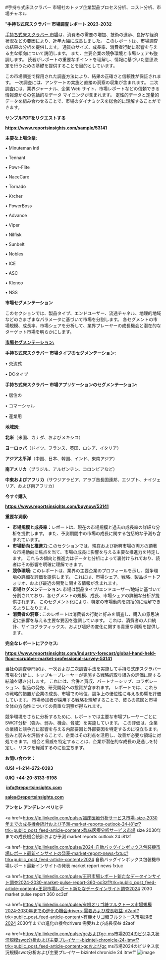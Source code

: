#手持ち式床スクラバー 市場社のトップ企業製品プロセス分析、コスト分析、市場チャネル

"<strong>手持ち式床スクラバー 市場調査レポート 2023-2032</strong>

<a href=https://www.reportsinsights.com/sample/53141>手持ち式床スクラバー 市場</a>は、消費者の需要の増加、技術の進歩、良好な経済状況などの要因により、近年大幅に成長しました。 このレポートは、市場調査の結果の分析を提供します。 通貨のサイズ、成長率、消費者行動に影響を与える主な傾向について説明します。 また、主要企業の競争環境と市場シェアも強調します。 読者がレポートの重要なポイントを理解し、情報に基づいた意思決定を行うための基礎を提供することを目的としています。

この市場調査で採用された調査方法により、結果の正確さと信頼性が保証されます。 一次調査には、アンケートの実施と直接の洞察の収集が含まれます。 二次調査には、業界ジャーナル、企業 Web サイト、市場レポートなどの信頼できる情報源からの包括的なデータ マイニングが含まれます。 定性的データと定量的データを組み合わせることで、市場のダイナミクスを総合的に理解することができます。

<strong><b>サンプルPDFをリクエストする</b></strong>

<a href=https://www.reportsinsights.com/sample/53141><strong><u>https://www.reportsinsights.com/sample/53141</u></strong></a>

<strong>主要な上場企業:</strong>

• Minuteman Intl

• Tennant

• Powr-Flite

• NaceCare

• Tornado

• Krcher

• PowerBoss

• Advance

• Viper

• Nilfisk

• Sunbelt

• Nobles

• ICE

• ASC

• Klenco

• NSS

<strong>市場セグメンテーション</strong>

このセクションでは、製品タイプ、エンドユーザー、流通チャネル、地理的地域などのさまざまなパラメータに基づいて市場を分割します。 各セグメントの市場規模、成長率、市場シェアを分析して、業界プレーヤーの成長機会と潜在的なターゲット市場を明らかにします。

<strong><u>市場セグメンテーション</u></strong><strong><u>:</u></strong>

<strong>手持ち式床スクラバー 市場タイプのセグメンテーション:</strong>

• 交流式

• DCタイプ

<strong>手持ち式床スクラバー 市場アプリケーションのセグメンテーション:</strong>

• 居住の

• コマーシャル

• 産業用

<strong><u>地域別</u></strong><strong><u>:</u></strong>

<strong>北米</strong>（米国、カナダ、およびメキシコ）

<strong>ヨーロッパ</strong>（ドイツ、フランス、英国、ロシア、イタリア）

<strong>アジア太平洋</strong>（中国、日本、韓国、インド、東南アジア）

<strong>南アメリカ</strong>（ブラジル、アルゼンチン、コロンビアなど）

<strong>中東およびアフリカ</strong>（サウジアラビア、アラブ首長国連邦、エジプト、ナイジェリア、および南アフリカ）

<strong>今すぐ購入</strong>

<a href=https://www.reportsinsights.com/buynow/53141><strong><u>https://www.reportsinsights.com/buynow/53141</u></strong></a>

<strong>重要な洞察:</strong>
<ul>
  <li><strong>市場規模と成長率：</strong>レポートは、現在の市場規模と過去の成長率の詳細な分析を提供します。 また、予測期間中の市場の成長に関する包括的な予測も含まれています。</li>
  <li><strong>市場動向と推進力:</strong>このセクションでは、現在および新興市場の両方の顕著な市場動向に焦点を当て、市場の成長に影響を与える主要な推進力を特定します。 これらの傾向と推進力はデータと分析によって裏付けられており、読者はその影響を明確に理解できます。</li>
  <li><strong>競争環境</strong>: このレポートは、業界の主要企業のプロフィールを示し、競争環境の詳細な評価を提供します。 これには、市場シェア、戦略、製品ポートフォリオ、および最近の開発に関する情報が含まれます。</li>
  <li><strong>市場セグメンテーション: </strong>市場は製品タイプ/エンドユーザー/地域に基づいて分割されており、各セグメントの規模、成長、市場シェアの詳細な分析が提供されます。 このセグメント化により、特定の市場動向を包括的に理解できるようになります。</li>
  <li><strong>消費者の洞察 : </strong>このレポートは消費者の行動と好みを調査し、購入の意思決定に影響を与える主要な要因を強調しています。 これは、消費者の人口統計、サイコグラフィックス、および嗜好の変化に関する貴重な洞察を提供します。</li>
</ul>
<strong>完全なレポートにアクセス:</strong>

<a href=https://www.reportsinsights.com/industry-forecast/global-hand-held-floor-scrubber-market-professional-survey-53141><strong><u><b>https://www.reportsinsights.com/industry-forecast/global-hand-held-floor-scrubber-market-professional-survey-53141</b></u></strong></a>

当社の調査専門家は、一次および二次調査手法を実施して手持ち式床スクラバー市場を分析し、トップキープレーヤーが実施する戦略的取り組みの評価に関する結論を導き出します。 これには、合併と買収、パートナーシップ、コラボレーション、製品の発売、研究開発への投資が含まれます。 レポートでは、これらの戦略的措置が企業の成長、市場での地位、競争上の優位性に与える影響を評価しています。 市場参加者が採用する戦略を理解することで、彼らの意図と市場全体の方向性についての貴重な洞察が得られます。

競争環境をさらに分析するために、レポートでは主要な市場プレーヤーごとにSWOT分析（強み、弱み、機会、脅威）を実施しています。 この評価は、企業の業績と競争力に影響を与える内部要因と外部要因を特定するのに役立ちます。 強みと弱みを評価することで、企業はその利点を活用し、改善が必要な領域に対処できます。 機会と脅威を特定することは、企業が潜在的な成長の見通しを特定し、リスクを軽減するのに役立ちます。

<strong>お問い合わせ：</strong>

<strong>(US) +1-214-272-0393</strong>

<strong>(UK) +44-20-8133-9198</strong>

<strong> </strong><a href=info@reportsinsights.com><strong><u>info@reportsinsights.com</u></strong></a>

<a href=sales@reportsinsights.com><strong><u>sales@reportsinsights.com</u></strong></a>

<strong>アンセレ アンデレン ベリヒテ</strong>

<a href=https://jp.linkedin.com/pulse/臨床医療分析サービス市場-size-2030年までの成長機会統計および予測-market-reports-outlook-24-i81zf?trk=public_post_feed-article-content>臨床医療分析サービス市場 size 2030年までの成長機会統計および予測 market reports outlook 24 i81zf</a>

<a href=https://jp.linkedin.com/pulse/2024-自動バッグインボックス包装機市場レポート最新インサイトの発表-market-report-news-fxtuc?trk=public_post_feed-article-content>2024 自動バッグインボックス包装機市場レポート最新インサイトの発表 market report news fxtuc</a>

<a href=https://jp.linkedin.com/pulse/王冠市場レポート新たなデータインサイト調査2024-2030-market-pulse-report-360-oc3zf?trk=public_post_feed-article-content>王冠市場レポート新たなデータインサイト調査2024 2030 market pulse report 360 oc3zf</a>

<a href=https://jp.linkedin.com/pulse/有機オリゴ糖フルクトース市場規模2024-2030年までの進化の機会drivers-需要および成長収益-d2aof?trk=public_post_feed-article-content>有機オリゴ糖フルクトース市場規模2024 2030年までの進化の機会drivers 需要および成長収益 d2aof</a>

<a href=https://jp.linkedin.com/pulse/gcおよびgc-ms市場2024のビジネス状況規模swot分析および主要プレイヤー-bizintel-chronicle-24-itmvf?trk=public_post_feed-article-content>gcおよびgc ms市場2024のビジネス状況規模swot分析および主要プレイヤー bizintel chronicle 24 itmvf</a>"
![image](https://github.com/aakesh123242/RIMarket/assets/158431203/9d2fd065-c52f-4d21-a5bf-cb8e866696ef)
